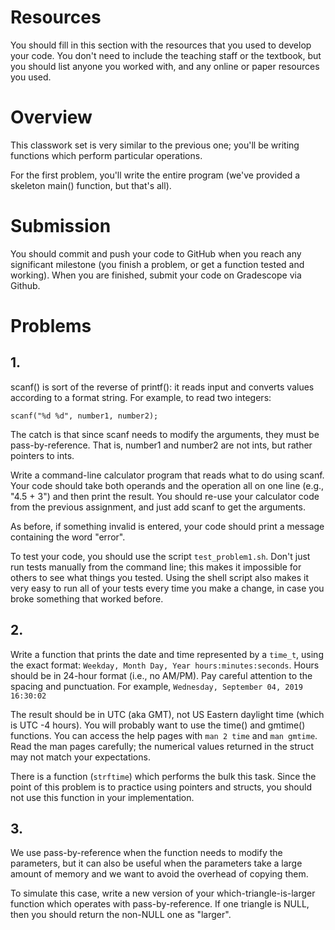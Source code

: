 # Resources
You should fill in this section with the resources that you used to develop your code.  You don't need to include the teaching staff or the textbook, but you should list anyone you worked with, and any online or paper resources you used.

# Overview
This classwork set is very similar to the previous one; you'll be writing functions which perform particular operations.

For the first problem, you'll write the entire program (we've provided a skeleton main() function, but that's all).

# Submission
You should commit and push your code to GitHub when you reach any significant milestone (you finish a problem, or get a function tested and working).
When you are finished, submit your code on Gradescope via Github.

# Problems
## 1.
scanf() is sort of the reverse of printf(): it reads input and converts values according to a format string.  For example, to read two integers:

    scanf("%d %d", number1, number2);

The catch is that since scanf needs to modify the arguments, they must be pass-by-reference.  That is, number1 and number2 are not ints, but rather pointers to ints.

Write a command-line calculator program that reads what to do using scanf.  Your code should take both operands and the operation all on one line (e.g., "4.5 + 3") and then print the result.  You should re-use your calculator code from the previous assignment, and just add scanf to get the arguments.

As before, if something invalid is entered, your code should print a message containing the word "error".


To test your code, you should use the script `test_problem1.sh`.  Don't just run tests manually from the command line; this makes it impossible for others to see what things you tested.  Using the shell script also makes it very easy to run all of your tests every time you make a change, in case you broke something that worked before.

## 2.
Write a function that prints the date and time represented by a `time_t`, using the exact format: `Weekday, Month Day, Year hours:minutes:seconds`.  Hours should be in 24-hour format (i.e., no AM/PM).  Pay careful attention to the spacing and punctuation.
For example, `Wednesday, September 04, 2019 16:30:02`

The result should be in UTC (aka GMT), not US Eastern daylight time (which is UTC -4 hours).
You will probably want to use the time() and gmtime() functions.  You can access the help pages with `man 2 time` and `man gmtime`.
Read the man pages carefully; the numerical values returned in the struct may not match your expectations.

There is a function (`strftime`) which performs the bulk this task.  Since the point of this problem is to practice using pointers and structs, you should not use this function in your implementation.

## 3.
We use pass-by-reference when the function needs to modify the parameters, but it can also be useful when the parameters take a large amount of memory and we want to avoid the overhead of copying them.

To simulate this case, write a new version of your which-triangle-is-larger function which operates with pass-by-reference.  If one triangle is NULL, then you should return the non-NULL one as "larger".

